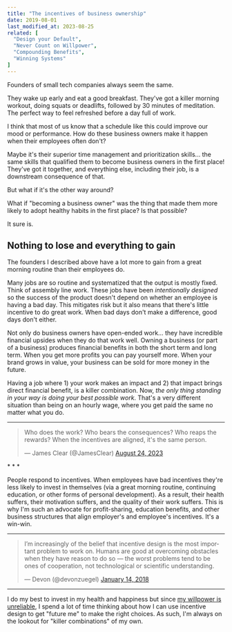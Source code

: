 ```yaml
---
title: "The incentives of business ownership"
date: 2019-08-01
last_modified_at: 2023-08-25
related: [
  "Design your Default",
  "Never Count on Willpower",
  "Compounding Benefits",
  "Winning Systems"
]
---
```


Founders of small tech companies always seem the same.

They wake up early and eat a good breakfast. They've got a killer morning workout, doing squats or deadlifts, followed by 30 minutes of meditation. The perfect way to feel refreshed before a day full of work.

I think that most of us know that a schedule like this could improve our mood or performance. How do these business owners make it happen when their employees often don't?

Maybe it's their superior time management and prioritization skills... the same skills that qualified them to become business owners in the first place! They've got it together, and everything else, including their job, is a downstream consequence of that.

But what if it's the other way around?

What if "becoming a business owner" was the thing that made them more likely to adopt healthy habits in the first place? Is that possible?

It sure is.

## Nothing to lose and everything to gain

The founders I described above have a lot more to gain from a great morning routine than their employees do.

Many jobs are so routine and systematized that the output is mostly fixed. Think of assembly line work. These jobs have been *intentionally designed* so the success of the product doesn't depend on whether an employee is having a bad day. This mitigates risk but it also means that there's little incentive to do great work. When bad days don't make a difference, good days don't either.

Not only do business owners have open-ended work… they have incredible financial upsides when they do that work well. Owning a business (or part of a business) produces financial benefits in both the short term and long term. When you get more profits you can pay yourself more. When your brand grows in value, your business can be sold for more money in the future.

Having a job where 1) your work makes an impact and 2) that impact brings direct financial benefit, is a killer combination. Now, *the only thing standing in your way is doing your best possible work*. That's a very different situation than being on an hourly wage, where you get paid the same no matter what you do.

* * *
<blockquote class="twitter-tweet tw-align-center"><p lang="en" dir="ltr">Who does the work? Who bears the consequences? Who reaps the rewards? When the incentives are aligned, it's the same person.</p>&mdash; James Clear (@JamesClear) <a href="https://twitter.com/JamesClear/status/1694758020390023433">August 24, 2023</a></blockquote>
* * *


People respond to incentives. When employees have bad incentives they're less likely to invest in themselves (via a great morning routine, continuing education, or other forms of personal development). As a result, their health suffers, their motivation suffers, and the quality of their work suffers. This is why I'm such an advocate for profit-sharing, education benefits, and other business structures that align employer's and employee's incentives. It's a win-win.

* * *
<blockquote class="twitter-tweet tw-align-center"><p lang="en" dir="ltr">I’m increasingly of the belief that incentive design is the most important problem to work on. Humans are good at overcoming obstacles when they have reason to do so — the worst problems tend to be ones of cooperation, not technological or scientific understanding.</p>&mdash; Devon (@devonzuegel) <a href="https://twitter.com/devonzuegel/status/952407915045859329?ref_src=twsrc%5Etfw">January 14, 2018</a></blockquote>

<script async src="https://platform.twitter.com/widgets.js" charset="utf-8"></script>
* * *

I do my best to invest in my health and happiness but since [my willpower is unreliable]({{site.url}}/2018/02/15/never-count-on-willpower/), I spend a lot of time thinking about how I can use incentive design to get "future me" to make the right choices. As such, I'm always on the lookout for "killer combinations" of my own.
